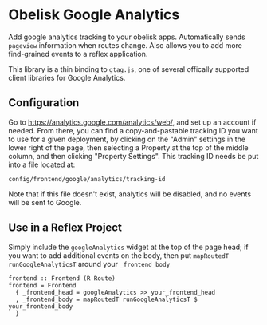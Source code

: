 # Obelisk Google Analytics

Add google analytics tracking to your obelisk apps. Automatically sends `pageview` information when routes change.  Also allows you to add more find-grained events to a reflex application.

This library is a thin binding to `gtag.js`,  one of several offically supported client libraries for Google Analytics.

## Configuration

Go to https://analytics.google.com/analytics/web/, and set up an account if needed.  From there, you can find a copy-and-pastable tracking ID you want to use for a given deployment, by clicking on the "Admin" settings in the lower right of the page,  then selecting a Property at the top of the middle column,  and then clicking "Property Settings".  This tracking ID needs be put into a file located at:

```
config/frontend/google/analytics/tracking-id
```

Note that if this file doesn't exist,  analytics will be disabled, and no events will be sent to Google.

## Use in a Reflex Project

Simply include the `googleAnalytics` widget at the top of the page head; if you want to add additional events on the body,  then put `mapRoutedT runGoogleAnalyticsT` around your `_frontend_body`

```
frontend :: Frontend (R Route)
frontend = Frontend
  { _frontend_head = googleAnalytics >> your_frontend_head
  , _frontend_body = mapRoutedT runGoogleAnalyticsT $ your_frontend_body
  }

```
